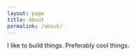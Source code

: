 ```yaml
---
layout: page
title: About
permalink: /about/
---
```


I like to build things. Preferably cool things.
